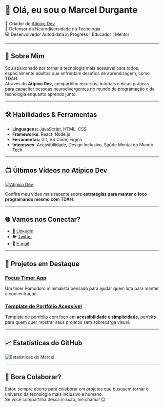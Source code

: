 # 👋 Olá, eu sou o Marcel Durgante

🎥 Criador do [Atípico Dev](https://www.youtube.com/@atipicodev)  
🧠 Defensor da Neurodiversidade na Tecnologia  
💻 Desenvolvedor Autodidata in Progress | Educador | Mentor

---

## 🌟 Sobre Mim

Sou apaixonado por tornar a tecnologia mais acessível para todos, especialmente adultos que enfrentam desafios de aprendizagem, como TDAH.  
Através do **Atípico Dev**, compartilho recursos, tutoriais e dicas práticas para capacitar pessoas neurodivergentes no mundo da programação e da tecnologia enquanto aprendo junto.

---

## 🛠️ Habilidades & Ferramentas

- **Linguagens:** JavaScript, HTML, CSS
- **Frameworks:** React, Node.js
- **Ferramentas:** Git, VS Code, Figma
- **Interesses:** Acessibilidade, Design Inclusivo, Saúde Mental no Mundo Tech

---

## 📺 Últimos Vídeos no Atípico Dev

[![Atípico Dev](https://img.youtube.com/vi/your-video-id/0.jpg)](https://www.youtube.com/@atipicodev)

Confira meu vídeo mais recente sobre **estratégias para manter o foco programando mesmo com TDAH**.

---

## 🌐 Vamos nos Conectar?

- 💼 [LinkedIn](https://www.linkedin.com/in/marceldurgante)
- 🐦 [Twitter](https://x.com/atipicodev)
- 📧 [E-mail](mailto:atipicodev@gmail.com)

---

## 🧩 Projetos em Destaque

### [Focus Timer App](https://github.com/atipicodev/focus-timer)
Um timer Pomodoro minimalista pensado para ajudar quem luta para manter a concentração.

### [Template de Portfólio Acessível](https://github.com/atipicodev/accessible-portfolio)
Template de portfólio com foco em **acessibilidade e simplicidade**, perfeito para quem quer mostrar seus projetos sem sobrecarga visual.

---

## 📈 Estatísticas do GitHub

![Estatísticas do Marcel](https://github-readme-stats.vercel.app/api?username=atipicodev&show_icons=true&theme=radical)

---

## 💬 Bora Colaborar?

Estou sempre aberto para colaborar em projetos que busquem tornar o universo da tecnologia mais inclusivo e humano.  
Se você compartilha dessa missão, me chama! 😊

